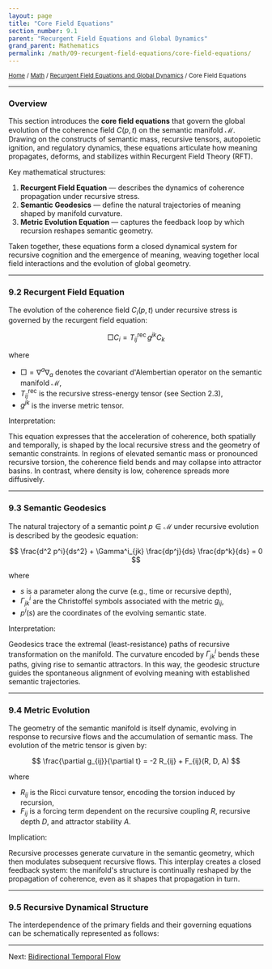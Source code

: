 ```yaml
---
layout: page
title: "Core Field Equations"
section_number: 9.1
parent: "Recurgent Field Equations and Global Dynamics"
grand_parent: Mathematics
permalink: /math/09-recurgent-field-equations/core-field-equations/
---
```


<small>[Home](/) / [Math](/math/) / [Recurgent Field Equations and Global Dynamics](/math/09-recurgent-field-equations/) / Core Field Equations</small>

---

### Overview

This section introduces the **core field equations** that govern the global evolution of the coherence field $C(p, t)$ on the semantic manifold $\mathcal{M}$. Drawing on the constructs of semantic mass, recursive tensors, autopoietic ignition, and regulatory dynamics, these equations articulate how meaning propagates, deforms, and stabilizes within Recurgent Field Theory (RFT).

Key mathematical structures:
1. **Recurgent Field Equation** — describes the dynamics of coherence propagation under recursive stress.
2. **Semantic Geodesics** — define the natural trajectories of meaning shaped by manifold curvature.
3. **Metric Evolution Equation** — captures the feedback loop by which recursion reshapes semantic geometry.

Taken together, these equations form a closed dynamical system for recursive cognition and the emergence of meaning, weaving together local field interactions and the evolution of global geometry.

---

### 9.2 Recurgent Field Equation

The evolution of the coherence field $C_i(p, t)$ under recursive stress is governed by the recurgent field equation:

$$
\Box C_i = T^{\text{rec}}_{ij} \, g^{jk} C_k
$$

where
- $\Box = \nabla^a \nabla_a$ denotes the covariant d'Alembertian operator on the semantic manifold $\mathcal{M}$,
- $T^{\text{rec}}_{ij}$ is the recursive stress-energy tensor (see Section 2.3),
- $g^{jk}$ is the inverse metric tensor.

Interpretation:

This equation expresses that the acceleration of coherence, both spatially and temporally, is shaped by the local recursive stress and the geometry of semantic constraints. In regions of elevated semantic mass or pronounced recursive torsion, the coherence field bends and may collapse into attractor basins. In contrast, where density is low, coherence spreads more diffusively.

---

### 9.3 Semantic Geodesics

The natural trajectory of a semantic point $p \in \mathcal{M}$ under recursive evolution is described by the geodesic equation:

$$
\frac{d^2 p^i}{ds^2} + \Gamma^i_{jk} \frac{dp^j}{ds} \frac{dp^k}{ds} = 0
$$

where
- $s$ is a parameter along the curve (e.g., time or recursive depth),
- $\Gamma^i_{jk}$ are the Christoffel symbols associated with the metric $g_{ij}$,
- $p^i(s)$ are the coordinates of the evolving semantic state.

Interpretation:  

Geodesics trace the extremal (least-resistance) paths of recursive transformation on the manifold. The curvature encoded by $\Gamma^i_{jk}$ bends these paths, giving rise to semantic attractors. In this way, the geodesic structure guides the spontaneous alignment of evolving meaning with established semantic trajectories.

---

### 9.4 Metric Evolution

The geometry of the semantic manifold is itself dynamic, evolving in response to recursive flows and the accumulation of semantic mass. The evolution of the metric tensor is given by:

$$
\frac{\partial g_{ij}}{\partial t} = -2 R_{ij} + F_{ij}(R, D, A)
$$

where
- $R_{ij}$ is the Ricci curvature tensor, encoding the torsion induced by recursion,
- $F_{ij}$ is a forcing term dependent on the recursive coupling $R$, recursive depth $D$, and attractor stability $A$.

Implication:  

Recursive processes generate curvature in the semantic geometry, which then modulates subsequent recursive flows. This interplay creates a closed feedback system: the manifold's structure is continually reshaped by the propagation of coherence, even as it shapes that propagation in turn.

---

### 9.5 Recursive Dynamical Structure

The interdependence of the primary fields and their governing equations can be schematically represented as follows:

---

Next: [Bidirectional Temporal Flow](/math/09-recurgent-field-equations/temporal-dynamics/)
